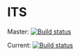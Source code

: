 # ITS

Master:
[![Build status](https://ci.appveyor.com/api/projects/status/gq68ig6ubqi0ygod/branch/master?svg=true)](https://ci.appveyor.com/project/Yuriy-Pelekh/its/branch/master)

Current:
[![Build status](https://ci.appveyor.com/api/projects/status/gq68ig6ubqi0ygod?svg=true)](https://ci.appveyor.com/project/Yuriy-Pelekh/its)
